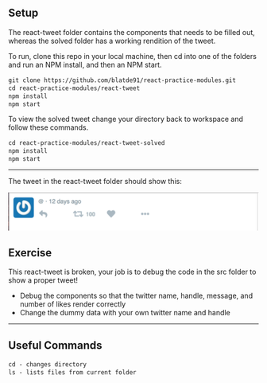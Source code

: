 ## Setup

The react-tweet folder contains the components that needs to be filled out, whereas the solved folder has a working rendition of the tweet.

To run, clone this repo in your local machine, then cd into one of the folders and run an NPM install, and then an NPM start.
```
git clone https://github.com/blatde91/react-practice-modules.git
cd react-practice-modules/react-tweet
npm install
npm start
```

To view the solved tweet change your directory back to workspace and follow these commands.

```
cd react-practice-modules/react-tweet-solved
npm install
npm start
```
---

The tweet in the react-tweet folder should show this:

<img src="broken-tweet.png" />


## Exercise
This react-tweet is broken, your job is to debug the code in the src folder to show a proper tweet!

 - Debug the components so that the twitter name, handle, message, and number of likes render correctly
 - Change the dummy data with your own twitter name and handle

---
## Useful Commands
```
cd - changes directory
ls - lists files from current folder
```
